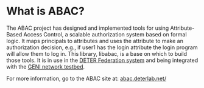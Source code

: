 # What is ABAC?

The ABAC project has designed and implemented tools for using Attribute-Based Access Control, a scalable authorization system based on formal logic. It maps principals to attributes and uses the attribute to make an authorization decision, e.g., if user1 has the login attribute the login program will allow them to log in. This library, libabac, is a base on which to build those tools. It is in use in the <a href="http://fedd.deterlab.net/">DETER Federation system</a> and being integrated with the  <a href="http://geni.net/">GENI network testbed</a>. 

For more information, go to the ABAC site at: <a href="http://abac.deterlab.net/">abac.deterlab.net/</a>


